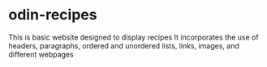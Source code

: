 # odin-recipes
This is basic website designed to display recipes
It incorporates the use of headers, paragraphs, ordered and unordered lists, links, images, and different webpages